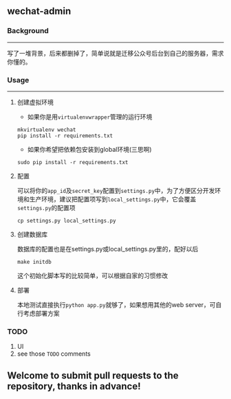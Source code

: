 ## wechat-admin

### Background
***
写了一堆背景，后来都删掉了，简单说就是迁移公众号后台到自己的服务器，需求你懂的。


### Usage
***


1. 创建虚拟环境

    * 如果你是用`virtualenvwrapper`管理的运行环境

    ```
    mkvirtualenv wechat
    pip install -r requirements.txt
    ```
    
    * 如果你希望把依赖包安装到global环境(三思啊)

    ```
    sudo pip install -r requirements.txt 
    ```
    
2. 配置

    可以将你的`app_id`及`secret_key`配置到`settings.py`中，为了方便区分开发环境和生产环境，建议把配置项写到`local_settings.py`中，它会覆盖`settings.py`的配置项

    ```
    cp settings.py local_settings.py
    ```

3. 创建数据库

    数据库的配置也是在settings.py或local_settings.py里的，配好以后

    ```
    make initdb
    ```
    这个初始化脚本写的比较简单，可以根据自家的习惯修改

4. 部署

    本地测试直接执行`python app.py`就够了，如果想用其他的web server，可自行考虑部署方案



### TODO

1. UI
2. see those `TODO` comments


## Welcome to submit pull requests to the repository, thanks in advance!
